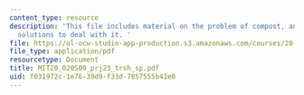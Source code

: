 ```yaml
---
content_type: resource
description: 'This file includes material on the problem of compost, and the possible
  solutions to deal with it. '
file: https://ol-ocw-studio-app-production.s3.amazonaws.com/courses/20-020-introduction-to-biological-engineering-design-spring-2009/f031972c1e7639d9f33d7857555b41e0_MIT20_020S09_prj23_trsh_sp.pdf
file_type: application/pdf
resourcetype: Document
title: MIT20_020S09_prj23_trsh_sp.pdf
uid: f031972c-1e76-39d9-f33d-7857555b41e0
---
```

